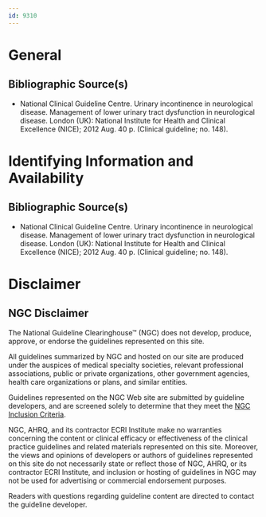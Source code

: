 ```yaml
---
id: 9310
---
```


# General

## Bibliographic Source(s)

- National Clinical Guideline Centre. Urinary incontinence in neurological disease. Management of lower urinary tract dysfunction in neurological disease. London (UK): National Institute for Health and Clinical Excellence (NICE); 2012 Aug. 40 p. (Clinical guideline; no. 148).

# Identifying Information and Availability

## Bibliographic Source(s)

- National Clinical Guideline Centre. Urinary incontinence in neurological disease. Management of lower urinary tract dysfunction in neurological disease. London (UK): National Institute for Health and Clinical Excellence (NICE); 2012 Aug. 40 p. (Clinical guideline; no. 148).

# Disclaimer

## NGC Disclaimer

The National Guideline Clearinghouse™ (NGC) does not develop, produce, approve, or endorse the guidelines represented on this site.

All guidelines summarized by NGC and hosted on our site are produced under the auspices of medical specialty societies, relevant professional associations, public or private organizations, other government agencies, health care organizations or plans, and similar entities.

Guidelines represented on the NGC Web site are submitted by guideline developers, and are screened solely to determine that they meet the [NGC Inclusion Criteria](/help-and-about/summaries/inclusion-criteria).

NGC, AHRQ, and its contractor ECRI Institute make no warranties concerning the content or clinical efficacy or effectiveness of the clinical practice guidelines and related materials represented on this site. Moreover, the views and opinions of developers or authors of guidelines represented on this site do not necessarily state or reflect those of NGC, AHRQ, or its contractor ECRI Institute, and inclusion or hosting of guidelines in NGC may not be used for advertising or commercial endorsement purposes.

Readers with questions regarding guideline content are directed to contact the guideline developer.

